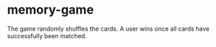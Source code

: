 # memory-game
The game randomly shuffles the cards. A user wins once all cards have  successfully been matched.
